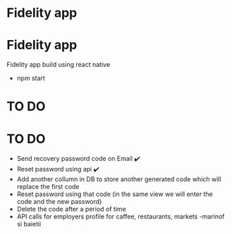 # Fidelity app
Fidelity app
===============

Fidelity app build using react native

- npm start

# TO DO
TO DO
=========

- Send recovery password code on Email ✔️
- Reset password using api ✔️
- Add another collumn in DB to store another generated code which will replace the first code
- Reset password using that code (in the same view we will enter the code and the new password)
- Delete the code after a period of time
- API calls for employers profile for caffee, restaurants, markets
  -marinof si baietii
